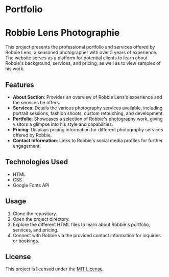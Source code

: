 # Portfolio
# Robbie Lens Photographie

This project presents the professional portfolio and services offered by Robbie Lens, a seasoned photographer with over 5 years of experience. The website serves as a platform for potential clients to learn about Robbie's background, services, and pricing, as well as to view samples of his work.

## Features

- **About Section**: Provides an overview of Robbie Lens's experience and the services he offers.
- **Services**: Details the various photography services available, including portrait sessions, fashion shoots, custom retouching, and development.
- **Portfolio**: Showcases a selection of Robbie's photography work, giving visitors a glimpse into his style and capabilities.
- **Pricing**: Displays pricing information for different photography services offered by Robbie.
- **Contact Information**: Links to Robbie's social media profiles for further engagement.

## Technologies Used

- HTML
- CSS
- Google Fonts API

## Usage

1. Clone the repository.
2. Open the project directory.
3. Explore the different HTML files to learn about Robbie's portfolio, services, and pricing.
4. Connect with Robbie via the provided contact information for inquiries or bookings.

## License

This project is licensed under the [MIT License](LICENSE).
